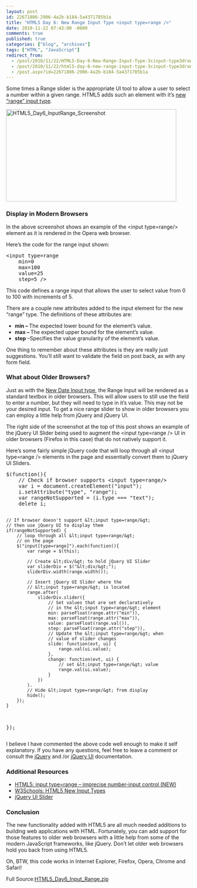 ```yaml
---
layout: post
id: 22671886-2906-4a2b-b184-5a4371785b1a
title: "HTML5 Day 6: New Range Input Type <input type=range />"
date: 2010-11-22 07:43:00 -0600
comments: true
published: true
categories: ["blog", "archives"]
tags: ["HTML", "JavaScript"]
redirect_from: 
  - /post/2010/11/22/HTML5-Day-6-New-Range-Input-Type-3cinput-type3drange-3e
  - /post/2010/11/22/html5-day-6-new-range-input-type-3cinput-type3drange-3e
  - /post.aspx?id=22671886-2906-4a2b-b184-5a4371785b1a
---
```

<!-- more -->
<p>Some times a Range slider is the appropriate UI tool to allow a user to select a number within a given range. HTML5 adds such an element with it&rsquo;s <a href="http://www.w3.org/TR/html-markup/input.range.html">new &ldquo;range&rdquo; input type</a>.</p>
<p><a href="/images/postsHTML5_Day6_InputRange_Screenshot.png"><img style="background-image: none; padding-left: 0px; padding-right: 0px; display: inline; padding-top: 0px; border-width: 0px;" title="HTML5_Day6_InputRange_Screenshot" src="/images/postsHTML5_Day6_InputRange_Screenshot_thumb.png" alt="HTML5_Day6_InputRange_Screenshot" width="464" height="251" border="0" /></a></p>
<h3>Display in Modern Browsers</h3>
<p>In the above screenshot shows an example of the &lt;input type=range/&gt; element as it is rendered in the Opera web browser.</p>
<p>Here&rsquo;s the code for the range input shown:</p>
<pre class="brush: xml; first-line: 1; tab-size: 4; toolbar: false; ">&lt;input type=range
    min=0
    max=100
    value=25
    step=5 /&gt;</pre>
<p>This code defines a range input that allows the user to select value from 0 to 100 with increments of 5.</p>
<p>There are a couple new attributes added to the input element for the new &ldquo;range&rdquo; type. The definitions of these attributes are:</p>
<ul>
<li><strong>min &ndash; </strong>The expected lower bound for the element&rsquo;s value.</li>
<li><strong>max &ndash; </strong>The expected upper bound for the element&rsquo;s value.</li>
<li><strong>step</strong> &ndash;Specifies the value granularity of the element&rsquo;s value.</li>
</ul>
<p>One thing to remember about these attributes is they are really just suggestions. You&rsquo;ll still want to validate the field on post back, as with any form field.</p>
<h3>What about Older Browsers?</h3>
<p>Just as with the <a href="/post/2010/11/18/HTML5-Day-5-New-Date-Input-Type.aspx">New Date Input type</a>, the Range Input will be rendered as a standard textbox in older browsers. This will allow users to still use the field to enter a number, but they will need to type in it&rsquo;s value. This may not be your desired input. To get a nice range slider to show in older browsers you can employ a little help from jQuery and jQuery UI.</p>
<p>The right side of the screenshot at the top of this post shows an example of the jQuery UI Slider being used to augment the &lt;input type=range /&gt; UI in older browsers (Firefox in this case) that do not natively support it.</p>
<p>Here&rsquo;s some fairly simple jQuery code that will loop through all &lt;input type=range /&gt; elements in the page and essentially convert them to jQuery UI Sliders.</p>
<pre class="brush: js; first-line: 1; tab-size: 4; toolbar: false; ">$(function(){
    // Check if browser supports &lt;input type=range/&gt;
    var i = document.createElement("input");
    i.setAttribute("type", "range");
    var rangeNotSupported = (i.type === "text");
    delete i;

    // If browser doesn't support &lt;input type=range/&gt;
    // then use jQuery UI to display them
    if(rangeNotSupported) {
        // loop through all &lt;input type=range/&gt;
        // on the page
        $("input[type=range]").each(function(){
            var range = $(this);
            
            // Create &lt;div/&gt; to hold jQuery UI Slider
            var sliderDiv = $("&lt;div/&gt;");
            sliderDiv.width(range.width());
            
            // Insert jQuery UI Slider where the
            // &lt;input type=range/&gt; is located
            range.after(
                sliderDiv.slider({
                    // Set values that are set declaratively
                    // in the &lt;input type=range/&gt; element
                    min: parseFloat(range.attr("min")),
                    max: parseFloat(range.attr("max")),
                    value: parseFloat(range.val()),
                    step: parseFloat(range.attr("step")),
                    // Update the &lt;input type=range/&gt; when
                    // value of slider changes
                    slide: function(evt, ui) {
                        range.val(ui.value);
                    },
                    change: function(evt, ui) {
                        // set &lt;input type=range/&gt; value
                        range.val(ui.value);
                    }
                })
            ).
            // Hide &lt;input type=range/&gt; from display
            hide();
        });
    }
});</pre>
<p>I believe I have commented the above code well enough to make it self explanatory. If you have any questions, feel free to leave a comment or consult the <a href="http://docs.jquery.com/">jQuery</a> and /or <a href="http://jqueryui.com">jQuery UI</a> documentation.</p>
<h3>Additional Resources</h3>
<ul>
<li><a href="http://www.w3.org/TR/html-markup/input.range.html">HTML5: input type=range &ndash; imprecise number-input control (NEW)</a></li>
<li><a href="http://www.w3schools.com/html5/html5_form_input_types.asp">W3Schools: HTML5 New Input Types</a></li>
<li><a href="http://jqueryui.com/demos/slider/">jQuery UI Slider</a></li>
</ul>
<h3>Conclusion</h3>
<p>The new functionality added with HTML5 are all much needed additions to building web applications with HTML. Fortunately, you can add support for those features to older web browsers with a little help from some of the modern JavaScript frameworks, like jQuery. Don&rsquo;t let older web browsers hold you back from using HTML5.</p>
<p>Oh, BTW, this code works in Internet Explorer, Firefox, Opera, Chrome and Safari!</p>
<div id="scid:8eb9d37f-1541-4f29-b6f4-1eea890d4876:8fd12086-e81c-4783-99a5-9104822a0797" class="wlWriterEditableSmartContent" style="margin: 0px; display: inline; float: none; padding: 0px;">
<div>Full Source:<a href="/file.axd?file=HTML5_Day6_Input_Range_1.zip" target="_self">HTML5_Day6_Input_Range.zip</a></div>
</div>
